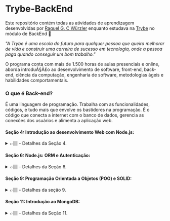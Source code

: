 # Trybe-BackEnd

Este repositório contém todas as atividades de aprendizagem desenvolvidas por [Raquel G. C Würzler](https://www.linkedin.com/in/raquel-c-wurzler/) enquanto estudava na [Trybe](https://www.betrybe.com/) no módulo de BackEnd :rocket:

_"A Trybe é uma escola do futuro para qualquer pessoa que queira melhorar de vida e construir uma carreira de sucesso em tecnologia, onde a pessoa paga quando conseguir um bom trabalho."_

O programa conta com mais de 1.500 horas de aulas presenciais e online, aborda introduÃ§Ã£o ao desenvolvimento de software, front-end, back-end, ciência da computação, engenharia de software, metodologias ágeis e habilidades comportamentais.

### O que é Back-end?
É uma linguagem de programação. Trabalha com as funcionalidades, códigos, e tudo mais que envolve os bastidores na programação.
É o código que conecta a internet com o banco de dados, gerencia as conexões dos usuários e alimenta a aplicação web.

#### Seção 4: Introdução ao desenvolvimento Web com Node.js:

<details>
    <summary>👉🏽 - Detalhes da Seção 4.</summary>

  ##### Dia 1: Node.js: Runtime Assíncrono:
  <details>
    <summary>🤓 - Aprendizados do dia</summary>
    ⏩ Introdução ao Node; <br />
    ⏩ Sistema Módulos: O que é, Pra que serve, ; <br />
    ⏩ Principais Sistemas de Módulo; <br />
    ⏩ NPM; <br />
    ⏩ Fluxo assíncrono; <br />
  </details>

  ##### Dia 2: Node.js: API REST com Express:
  <details>
    <summary>🤓 - Aprendizados do dia</summary>
    ⏩ Definir um Servidor; <br />
    ⏩ Utilizar o Node.js com o framework Express para criar uma rota de um endpoint de API, acessível pelo navegador; <br />
    ⏩ Utilizar o Nodemon para auxiliar no desenvolvimento de APIs Node.js com o framework Express; <br />
    ⏩ Utilizar o Node.js com o framework Express para criar uma aplicação C.R.U.D. - de criação, leitura, atualização e remoção de dados; <br />
    ⏩ Utilizar o Thunder Client para fazer requisições a partir do VS Code; <br />
    ⏩ Descrever uma API REST; <br />
  </details>
  
</details>

#### Seção 6: Node.js: ORM e Autenticação:

<details>
    <summary>👉🏽 - Detalhes da Seção 6.</summary>

  ##### Dia 1: ORM Interface de aplicação com o banco de dados:
  <details>
    <summary>🤓 - Aprendizados do dia</summary>
    ⏩  O que é ORM - Interface da aplicação com o banco de dados; <br />
    ⏩  Mapeamentos - Data Mapper e o Active Record; <br />
    ⏩  Sequelize - Uma das bibliotecas de ORM mais conhecidas; <br />
    ⏩  Como configurar o Sequelize; <br />
    ⏩  Aplicando Sequelize em cada camada do MSC (Model, Service, Controller - Arquitetura de Software); <br />
  </details>

  ##### Dia 2: ORM - Associations 1:1 e 1:N:
  <details>
    <summary>🤓 - Aprendizados do dia</summary>
    ⏩  Como aplicar relacionamento 1:1 no Sequelize; <br />
    ⏩  Como aplicar relacionamento 1:N no Sequelize; <br />
    ⏩  Eager loading, ou carregamento antecipado; <br />
    ⏩  Lazy loading, ou carregamento tardio; <br />
  </details>

  Os exercícios de fixação estão neste repositório, na pasta 2and3day,

  ##### Dia 3: ORM - Associations N:N e Transactions (Aprendizados do dia):
  <details>
    <summary>🤓 - Aprendizados do dia</summary>
    ⏩  O que são e como aplicar Transações; <br />
    ⏩  Como aplicar relacionamento N:N no Sequelize; <br />
  </details>

  Os exercícios de fixação estão neste repositório, na pasta 2and3day,

</details>

#### Seção 9: Programação Orientada a Objetos (POO) e SOLID:

<details>
    <summary>👉🏽 - Detalhes da seção 9.</summary>
    
  ##### Dia 1: Introdução à Orientação a Objetos:
  <details>
    <summary>🤓 - Aprendizados do dia</summary>
    ⏩  O que POO; <br />
    ⏩  Abstração; <br />
    ⏩  Encapsulamento; <br />
    ⏩  Implementar em TypeScript, Classes, Instâncias, Atributos e Métodos; <br />
  </details>

  ##### Dia 2: Herança e Composição:
  <details>
    <summary>🤓 - Aprendizados do dia</summary>
    ⏩  Herança; <br />
    ⏩  Interface; <br />
    ⏩  Interface versus Classe; <br />
    ⏩  Composição e Agregação; <br />
  </details>

  ##### Dia 3: Polimorfismo:
  <details>
    <summary>🤓 - Aprendizados do dia</summary>
    ⏩  Polimorfismo, o que é?; <br />
    ⏩  Classe Abstrata; <br />
    ⏩  Método Abstrato; <br />
    ⏩  Métodos Estáticos; <br />
  </details>

  ##### Dia 4: SOLID - Introdução e Princípios S, O e D:
  <details>
    <summary>🤓 - Aprendizados do dia</summary>
    ⏩  Princípios do SOLID; <br />
    ⏩  S: Single Responsibility Principle (Princípio da Responsabilidade Única ou SRP); <br />
    ⏩  O: Open/Closed Principle (Princípio do Aberto/Fechado ou OCP); <br />
    ⏩  D: Dependency Inversion Principle (Princípio da Inversão de Dependência ou DIP); <br />
  </details>

  ##### Dia 5: SOLID - Princípios L e I:
  <details>
    <summary>🤓 - Aprendizados do dia</summary>
    ⏩  Princípios do SOLID; <br />
    ⏩  L: Liskov Substitution Principle (Princípio de Substituição de Liskov ou LSP); <br />
    ⏩  I: Interface Segregation Principle (Princípio da Segregação de Interface ou ISP); <br />

  </details>
</details>

#### Seção 11: Introdução ao MongoDB:

<details>
    <summary>👉🏽 - Detalhes da Seção 11.</summary>

  ##### Dia 1: MongoDB - Introdução:
  <details>
    <summary>🤓 - Aprendizados do dia</summary>
    ⏩ Introdução - NoSQL; <br />
    ⏩ Utilizando MongoDB com Docker; <br />
    ⏩ Bancos de Dados, Coleções e Documentos; <br />
    ⏩ Principais comandos (Insert, Find, CountDocuments, Limit, Skip); <br />
  </details>
  
  ##### Dia 2: Filter Operators:
  <details>
    <summary>🤓 - Aprendizados do dia</summary>
    ⏩ Operadores de comparação; <br />
    ⏩ Operadores lógicos; <br />
    ⏩ Composição de filtros avançados; <br />
    ⏩ Operador $exists; <br />
    ⏩ Método sort(); <br />
  </details>
</details>
